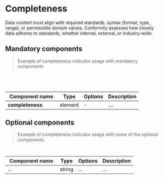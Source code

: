 # Completeness

Data content must align with required standards, syntax (format, type, range), or permissible domain values. Conformity assesses how closely data adheres to standards, whether internal, external, or industry-wide.


## Mandatory components

> Example of completeness indicator usage with mandatory components

```yml


 
```

| <div style="width:150px">Component name</div>   | Type  | Options  | Description  |
|---|---|---|---|
| **completeness** | element | - | .... |


## Optional components

> Example of completeness indicator usage with some of the optional components:

```yml



```

| <div style="width:150px">Component name</div>   | Type  | Options  | Description  |
|---|---|---|---|
|  ... | string  | ...  | ... |
